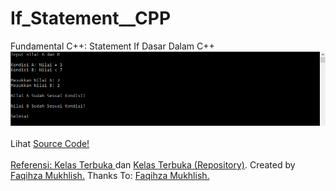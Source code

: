 # If_Statement__CPP
Fundamental C++: Statement If Dasar Dalam C++
<br>
<img src="https://github.com/RizkyKhapidsyah/If_Statement__CPP/blob/master/Result/Capture.PNG"><br>
<br>
Lihat <a href="https://github.com/RizkyKhapidsyah/If_Statement__CPP/blob/master/Source.cpp">Source Code!<br><br>
Referensi: <a href="https://www.youtube.com/user/faqihzamukhlish"> Kelas Terbuka </a> dan <a href="https://github.com/kelasterbuka"> Kelas Terbuka (Repository)</a>. Created by <a href="https://github.com/faqihza">Faqihza Mukhlish.</a> Thanks To: <a href="https://www.youtube.com/channel/UCRGHjysoCemh4y7tCJQs30w/about">Faqihza Mukhlish.</a>

